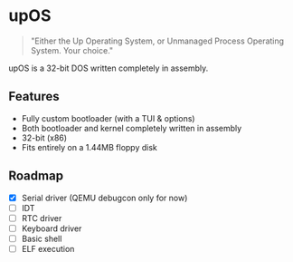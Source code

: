 # upOS

> "Either the Up Operating System, or Unmanaged Process Operating System. Your choice."

upOS is a 32-bit DOS written completely in assembly.

## Features
- Fully custom bootloader (with a TUI & options)
- Both bootloader and kernel completely written in assembly
- 32-bit (x86)
- Fits entirely on a 1.44MB floppy disk

## Roadmap
- [X] Serial driver (QEMU debugcon only for now)
- [ ] IDT
- [ ] RTC driver
- [ ] Keyboard driver
- [ ] Basic shell
- [ ] ELF execution
